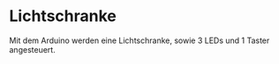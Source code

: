 Lichtschranke
=============

Mit dem Arduino werden eine Lichtschranke, sowie 3 LEDs und 1 Taster angesteuert.
